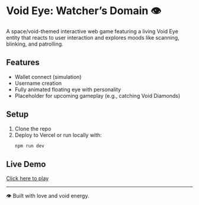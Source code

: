 # Void Eye: Watcher’s Domain 👁️

A space/void-themed interactive web game featuring a living Void Eye entity that reacts to user interaction and explores moods like scanning, blinking, and patrolling.

## Features
- Wallet connect (simulation)
- Username creation
- Fully animated floating eye with personality
- Placeholder for upcoming gameplay (e.g., catching Void Diamonds)

## Setup
1. Clone the repo
2. Deploy to Vercel or run locally with:
   ```bash
   npm run dev
   ```

## Live Demo
[Click here to play](https://your-vercel-link.vercel.app)

---

👁️ Built with love and void energy.
